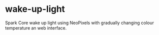 wake-up-light
=============

Spark Core wake up light using NeoPixels with gradually changing colour temperature an web interface.
